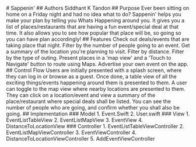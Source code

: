 <snippet>
  <content>
# Sappenin'
## Authors
Siddhant K Tandon
## Purpose
Ever been sitting on home on a Friday night and had no idea what to do? Sappenin' helps you make your plan by telling you Whats Happening around you. It gives you a list of places/restaurants that are having a fun event/special deal at that time. It also allows you to see how popular that place will be, so going so you can have plan accordingly!
## Features
Check out deals/events that are taking place that night.
Filter by the number of people going to an event.
Get a summary of the location you're planning to visit.
Filter by distance.
Filter by the type of outing.
Present places in a 'map view' and a 'Touch to Navigate' button to route using Maps.
Advertise your own event on the app.
## Control Flow
Users are initially presented with a splash screen, where they can log in or browse as a guest. Once done, a table view of all the exciting things/events happening around them is presented to them. A user can toggle to the map view where nearby locations are presented to them. They can click on a location/event and view a summary of the place/restaurant where special deals shall be listed. You can see the number of people who are going, and confirm whether you shall also be going.
## Implementation
### Model
1. Event.Swift
2. User.swift
### View
1. EventListTableView
2. EventListMapView
3. EventView
4. DistanceToLocationView
### Controller
1. EventListTableViewController
2. EventListMapViewController
3. EventViewController
4. DistanceToLocationViewController
5. AddEventViewController
</content>
  <tabTrigger></tabTrigger>
</snippet>